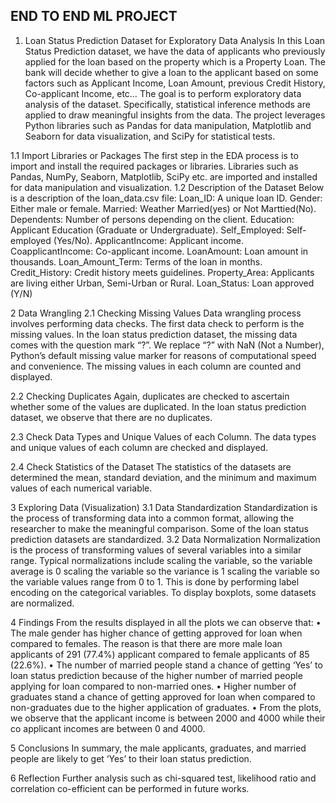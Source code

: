 ## END TO END ML PROJECT


1.	Loan Status Prediction Dataset for Exploratory Data Analysis
In this Loan Status Prediction dataset, we have the data of applicants who previously applied for the loan based on the property which is a Property Loan. The bank will decide whether to give a loan to the applicant based on some factors such as Applicant Income, Loan Amount, previous Credit History, Co-applicant Income, etc… The goal is to perform exploratory data analysis of the dataset. Specifically, statistical inference methods are applied to draw meaningful insights from the data. The project leverages Python libraries such as Pandas for data manipulation, Matplotlib and Seaborn for data visualization, and SciPy for statistical tests. 

1.1	Import Libraries or Packages
The first step in the EDA process is to import and install the required packages or libraries. Libraries such as Pandas, NumPy, Seaborn, Matplotlib, SciPy etc. are imported and installed for data manipulation and visualization. 
1.2	Description of the Dataset
Below is a description of the loan_data.csv file:
Loan_ID: A unique loan ID.
Gender: Either male or female.
Married: Weather Married(yes) or Not Marttied(No).
 Dependents: Number of persons depending on the client.
 Education: Applicant Education (Graduate or Undergraduate).
 Self_Employed: Self-employed (Yes/No).
 ApplicantIncome: Applicant income.
  CoapplicantIncome: Co-applicant income.
  LoanAmount: Loan amount in thousands.
  Loan_Amount_Term: Terms of the loan in months.
  Credit_History: Credit history meets guidelines.
  Property_Area: Applicants are living either Urban, Semi-Urban or Rural.
  Loan_Status: Loan approved (Y/N)

2	Data Wrangling
2.1	Checking Missing Values
Data wrangling process involves performing data checks. The first data check to perform is the missing values. In the loan status prediction dataset, the missing data comes with the question mark “?”. We replace “?” with NaN (Not a Number), Python’s default missing value marker for reasons of computational speed and convenience. The missing values in each column are counted and displayed. 

2.2	Checking Duplicates
Again, duplicates are checked to ascertain whether some of the values are duplicated. In the loan status prediction dataset, we observe that there are no duplicates. 

2.3	Check Data Types and Unique Values of each Column.
The data types and unique values of each column are checked and displayed. 

2.4	Check Statistics of the Dataset
The statistics of the datasets are determined the mean, standard deviation, and the minimum and maximum values of each numerical variable. 

3	Exploring Data (Visualization)
3.1	Data Standardization
Standardization is the process of transforming data into a common format, allowing the researcher to make the meaningful comparison.  Some of the loan status prediction datasets are standardized.
3.2	Data Normalization
Normalization is the process of transforming values of several variables into a similar range. Typical normalizations include scaling the variable, so the variable average is 0
scaling the variable so the variance is 1 scaling the variable so the variable values range from 0 to 1. This is done by performing label encoding on the categorical variables. To display boxplots, some datasets are normalized. 

4	Findings
From the results displayed in all the plots we can observe that:
•	The male gender has higher chance of getting approved for loan when compared to females. The reason is that there are more male loan applicants of 291 (77.4%) applicant compared to female applicants of 85 (22.6%).
•	The number of married people stand a chance of getting ‘Yes’ to loan status prediction because of the higher number of married people applying for loan compared to non-married ones. 
•	Higher number of graduates stand a chance of getting approved for loan when compared to non-graduates due to the higher application of graduates. 
•	From the plots, we observe that the applicant income is between 2000 and 4000 while their co applicant incomes are between 0 and 4000.

5	Conclusions
In summary, the male applicants, graduates, and married people are likely to get ‘Yes’ to their loan status prediction. 

6	Reflection
Further analysis such as chi-squared test, likelihood ratio and correlation co-efficient can be performed in future works. 


